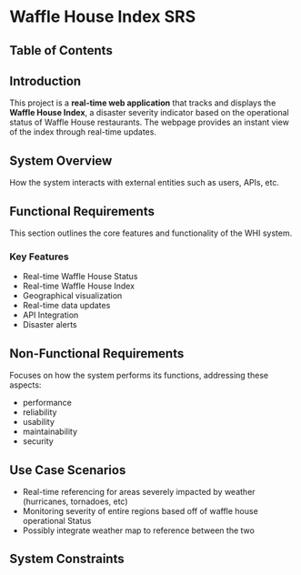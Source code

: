 
# Waffle House Index SRS

## Table of Contents

## Introduction

This project is a **real-time web application** that tracks and displays the **Waffle House Index**, a disaster severity indicator based on the operational status of Waffle House restaurants. The webpage provides an instant view of the index through real-time updates.


## System Overview

How the system interacts with external entities such as users, APIs, etc.


## Functional Requirements

This section outlines the core features and functionality of the WHI system.

### Key Features

- Real-time Waffle House Status
- Real-time Waffle House Index
- Geographical visualization
- Real-time data updates
- API Integration
- Disaster alerts

## Non-Functional Requirements

Focuses on how the system performs its functions, addressing these aspects:
- performance
- reliability
- usability
- maintainability
- security

## Use Case Scenarios
- Real-time referencing for areas severely impacted by weather (hurricanes, tornadoes, etc)
- Monitoring severity of entire regions based off of waffle house operational Status
- Possibly integrate weather map to reference between the two

## System Constraints


